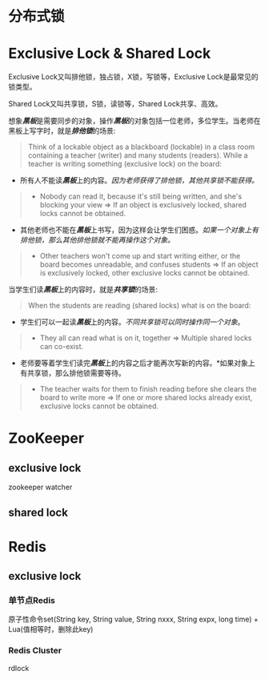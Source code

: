 # 分布式锁

# Exclusive Lock & Shared Lock
Exclusive Lock又叫排他锁，独占锁，X锁，写锁等，Exclusive Lock是最常见的锁类型。

Shared Lock又叫共享锁，S锁，读锁等，Shared Lock共享、高效。

想象***黑板***是需要同步的对象，操作***黑板***的对象包括一位老师，多位学生。当老师在黑板上写字时，就是***排他锁***的场景:
>Think of a lockable object as a blackboard (lockable) in a class room containing a teacher (writer) and many students (readers).
While a teacher is writing something (exclusive lock) on the board:
- 所有人不能读***黑板***上的内容。*因为老师获得了排他锁，其他共享锁不能获得。*
>- Nobody can read it, because it's still being written, and she's blocking your view => If an object is exclusively locked, shared locks cannot be obtained.
- 其他老师也不能在***黑板***上书写，因为这样会让学生们困惑。*如果一个对象上有排他锁，那么其他排他锁就不能再操作这个对象。*
>- Other teachers won't come up and start writing either, or the board becomes unreadable, and confuses students => If an object is exclusively locked, other exclusive locks cannot be obtained.

当学生们读***黑板***上的内容时，就是***共享锁***的场景:
>When the students are reading (shared locks) what is on the board:

- 学生们可以一起读***黑板***上的内容。*不同共享锁可以同时操作同一个对象*。
>- They all can read what is on it, together => Multiple shared locks can co-exist.
- 老师要等着学生们读完***黑板***上的内容之后才能再次写新的内容。*如果对象上有共享锁，那么排他锁需要等待。
>- The teacher waits for them to finish reading before she clears the board to write more => If one or more shared locks already exist, exclusive locks cannot be obtained.

# ZooKeeper
## exclusive lock
zookeeper watcher
## shared lock

# Redis
## exclusive lock
### 单节点Redis
原子性命令set(String key, String value, String nxxx, String expx, long time) + Lua(值相等时，删除此key)
### Redis Cluster
rdlock

